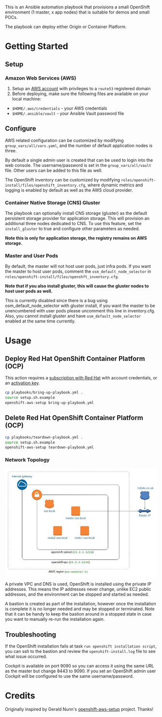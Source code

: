 This is an Ansible automation playbook that provisions a small OpenShift environment (1 master, x app nodes) that is suitable for demos and small POCs.

The playbook can deploy either Origin or Container Platform.

# Getting Started

## Setup

### Amazon Web Services (AWS)

1. Setup an [AWS account][1] with privileges to a `route53` registered domain
2. Before deploying, make sure the following files are available on your local machine:

  - `$HOME/.aws/credentials` - your AWS credentials
  - `$HOME/.ansible/vault` - your Ansible Vault password file

## Configure

AWS related configuration can be customized by modifying `group_vars/all/vars.yaml`, and the number of default application nodes is three.

By default a single admin user is created that can be used to login into the web console. The username/password is set in the `group_vars/all/vault` file. Other users can be added to this file as well.

The OpenShift inventory can be customized by modifying `roles/openshift-install/files/openshift_inventory.cfg`, where dynamic metrics and logging is enabled by default as well as the AWS cloud provider.

### Container Native Storage (CNS) Gluster

The playbook can optionally install CNS storage (gluster) as the default persistent storage provider for application storage. This will provision an additional three nodes dedicated to CNS. To use this feature, set the `install_gluster` to true and configure other parameters as needed.

**Note this is only for application storage, the registry remains on AWS storage.**

### Master and User Pods

By default, the master will not host user pods, just infra pods. If you want the master to host user pods, comment the `osm_default_node_selector` in `roles/openshift-install/files/openshft_inventory.cfg`.

**Note that if you also install gluster, this will cause the gluster nodes to host user pods as well.**

This is currently disabled since there is a bug using osm_default_node_selector with gluster install, if you want the master to be unencumbered with user pods please uncomment this line in inventory.cfg. Also, you cannot install gluster and have `osm_default_node_selector` enabled at the same time currently.

# Usage

## Deploy Red Hat OpenShift Container Platform (OCP)

This action requires a [subscription with Red Hat][5] with account credentials, or an [activation key][6].

```sh
cp playbooks/bring-up-playbook.yml .
source setup.sh.example
openshift-aws-setup bring-up-playbook.yml
```

## Delete Red Hat OpenShift Container Platform (OCP)

```sh
cp playbooks/teardown-playbook.yml .
source setup.sh.example
openshift-aws-setup teardown-playbook.yml
```

### Network Topology

![Network Diagram](./network-topology-openshift.jpg)

A private VPC and DNS is used, OpenShift is installed using the private IP addresses. This means the IP addresses never change, unlike EC2 public addresses, and the environment can be stopped and started as needed.

A bastion is created as part of the installation, however once the installation is complete it is no longer needed and may be stopped or terminated. Note that it can be handy to keep the bastion around in a stopped state in case you want to manually re-run the installation again.

## Troubleshooting

If the OpenShift installation fails at task `run openshift installation script`, you can ssh to the bastion and review the `openshift-install.log` file to see what issue occurred.

Cockpit is available on port 9090 so you can access it using the same URL as the master but change 8443 to 9090\. If you set an OpenShift admin user Cockpit will be configured to use the same username/password.

# Credits

Originally inspired by Gerald Nunn's [openshift-aws-setup][7] project. Thanks!

[1]: https://aws.amazon.com/
[2]: http://docs.aws.amazon.com/general/latest/gr/managing-aws-access-keys.html
[3]: https://pypi.python.org/pypi/virtualenv
[4]: http://docs.aws.amazon.com/cli/latest/userguide/cli-environment.html
[5]: https://www.redhat.com/en/about/value-of-subscription
[6]: https://access.redhat.com/articles/1378093
[7]: https://github.com/gnunn1/openshift-aws-setup
[8]: http://docs.ansible.com/ansible/latest/playbooks_vault.html
[9]: http://docs.ansible.com/ansible/intro_installation.html
